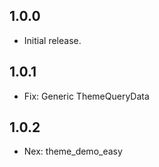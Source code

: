 ## 1.0.0

* Initial release.

## 1.0.1

* Fix: Generic ThemeQueryData

## 1.0.2

* Nex: theme_demo_easy
